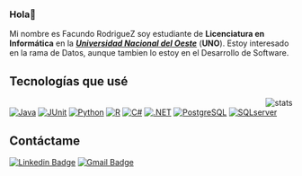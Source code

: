 ### Hola👋      

Mi nombre es Facundo RodrigueZ soy estudiante de **Licenciatura en Informática** en la [***Universidad Nacional del Oeste***](http://www.uno.edu.ar) (**UNO**).
Estoy interesado en la rama de Datos, aunque tambien lo estoy en el Desarrollo de Software. 

## Tecnologías que usé
<a href="#" target="blank"><img align="right" src="https://github-readme-stats.vercel.app/api/top-langs/?username=NicodrigueZ&layout=compact&theme=tokyonight&hide_border=true" alt="stats" /></a>          
<a href="#"><img alt="Java" src="https://custom-icon-badges.demolab.com/badge/Java-007396.svg?logo=java&logoColor=white"></a>
<a href="#"><img alt="JUnit" src="https://img.shields.io/badge/JUnit5-25A162?logo=junit5&logoColor=fff&style=flat"></a>
<a href="#"><img alt="Python" src="https://img.shields.io/badge/Python-3776AB?logo=python&logoColor=fff&style=flat"></a>
<a href="#"><img alt="R" src="https://img.shields.io/badge/R-276DC3?logo=r&logoColor=fff&style=flat"></a>
<a href="#"><img alt="C#" src="https://img.shields.io/badge/C%20Sharp-512BD4?logo=csharp&logoColor=fff&style=flat"></a>
<a href="#"><img alt=".NET" src="https://img.shields.io/badge/.NET-512BD4?logo=dotnet&logoColor=fff&style=flat"></a>
<a href="#"><img alt="PostgreSQL" src ="https://img.shields.io/badge/PostgreSQL-316192.svg?logo=postgresql&logoColor=white"></a>
<a href="#"><img alt="SQLserver" src="https://img.shields.io/badge/Microsoft%20SQL%20Server-CC2927?logo=microsoftsqlserver&logoColor=fff&style=flat"></a>

## Contáctame 

[![Linkedin Badge](https://img.shields.io/badge/-LinkedIn-0075b5?style=for-the-badge&logo=Linkedin&logoWidth=20)](https://www.linkedin.com/in/nicodriguez3/)
<a href="mailto:nicodriguez3@gmail.com" target="_blank">![Gmail Badge](https://img.shields.io/badge/Gmail-D14836?style=for-the-badge&logo=gmail&logoColor=white)<a/>         
         


<!--
**NicodrigueZ/NicodrigueZ** is a ✨ _special_ ✨ repository because its `README.md` (this file) appears on your GitHub profile.

Here are some ideas to get you started:

- 🔭 I’m currently working on ...
- 🌱 I’m currently learning ...
- 👯 I’m looking to collaborate on ...
- 🤔 I’m looking for help with ...
- 💬 Ask me about ...
- 📫 How to reach me: ...
- 😄 Pronouns: ...
- ⚡ Fun fact: ...
-->
